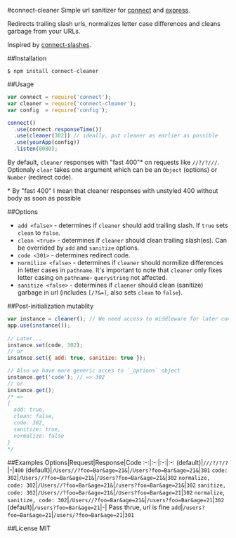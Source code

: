 #connect-cleaner
Simple url sanitizer for [connect](https://github.com/senchalabs/connect) and [express](https://github.com/visionmedia/express).

Redirects trailing slash urls, normalizes letter case differences and cleans garbage from your URLs.

Inspired by [connect-slashes](https://github.com/avinoamr/connect-slashes).

##Installation

```
$ npm install connect-cleaner
```

##Usage
```javascript
var connect = require('connect');
var cleaner = require('connect-cleaner');
var config  = require('config');

connect()
  .use(connect.responseTime())
  .use(cleaner(302)) // ideally, put cleaner as earlier as possible
  .use(yourApp(config))
  .listen(8080);
```
By default, `cleaner` responses with "fast 400"* on requests like `//?/?///`. Optionaly `clear` takes one argument which can be an `Object` (options) or `Number` (redirect code).

\* By "fast 400" I mean that cleaner responses with unstyled 400 without body as soon as possible

##Options
- `add <false>` - determines if `cleaner` should add trailing slash. If `true` sets `clean` to `false`.
- `clean <true>` - determines if `cleaner` should clean trailing slash(es). Can be overrided by `add` and `sanitize` options.
- `code <301>` - determines redirect code.
- `normilize <false>` - determines if `cleaner` should normilize differences in letter cases in `pathname`. It's important to note that `cleaner` only fixes letter casing on `pathname`- `querystring` not affected.
- `sanitize <false>` - determines if `claener` should clean (sanitize) garbage in url (includes `[/?&=]`, also sets `clean` to `false`).

##Post-initialization mutablity
```javascript
var instance = cleaner(); // We need access to middleware for later configuring
app.use(instance());
  
// Later...
instance.set(code, 302);
// or
insatnce.set({ add: true, sanitize: true });

// Also we have more generic acces to `_options` object
instance.get('code'); // => 302
// or
instance.get();
/* =>
{
  add: true,
  clean: false,
  code: 302,
  sanitize: true,
  normalize: false
}
*/
```

##Examples
Options|Request|Response|Code
:-:|:-:|:-:|:-:
(default)|`///?/?/?`|-|`400`
(default)|`/Users//?foo=Bar&age=21&`|`/Users?foo=Bar&age=21&`|`301`
`code: 302`|`/Users//?foo=Bar&age=21&`|`/Users?foo=Bar&age=21&`|`302`
`normalize, code: 302`|`/Users//?foo=Bar&age=21&`|`/users?foo=Bar&age=21&`|`302`
`sanitize, code: 302`|`/Users//?foo=Bar&age=21&`|`/Users?foo=Bar&age=21`|`302`
`normalize`, `sanitize, code: 302`|`/Users//?foo=Bar&age=21&`|`/users?foo=Bar&age=21`|`302`
(default)|`/users?foo=Bar&age=21`|-| Pass thrue, url is fine
`add`|`/users?foo=Bar&age=21`|`/users/?foo=Bar&age=21`|`301`

##License
MIT
